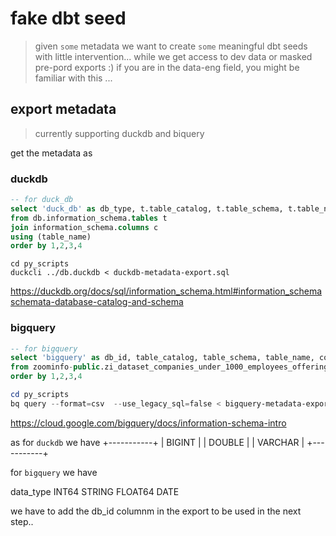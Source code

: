 # fake dbt seed

> given `some` metadata we want to create `some` meaningful dbt seeds with little intervention...
> while we get access to dev data or masked pre-pord exports :) 
> if you are in the data-eng field, you might be familiar with this ...


## export metadata

> currently supporting duckdb and biquery

get the metadata as

### duckdb

```sql
-- for duck_db
select 'duck_db' as db_type, t.table_catalog, t.table_schema, t.table_name, column_name, data_type 
from db.information_schema.tables t 
join information_schema.columns c
using (table_name)
order by 1,2,3,4
```

```shell
cd py_scripts
duckcli ../db.duckdb < duckdb-metadata-export.sql 
```

https://duckdb.org/docs/sql/information_schema.html#information_schemaschemata-database-catalog-and-schema

### bigquery

```sql
-- for bigquery
select 'bigquery' as db_id, table_catalog, table_schema, table_name, column_name, data_type 
from zoominfo-public.zi_dataset_companies_under_1000_employees_offering_tuition.INFORMATION_SCHEMA.COLUMNS 
order by 1,2,3,4

```

```ps1
cd py_scripts
bq query --format=csv  --use_legacy_sql=false < bigquery-metadata-export.sql > bigquery-metadata-export.csv
```
https://cloud.google.com/bigquery/docs/information-schema-intro

as 
for `duckdb` we have
+-----------+
| BIGINT    |
| DOUBLE    |
| VARCHAR   |
+-----------+

for `bigquery` we have

data_type
INT64
STRING
FLOAT64
DATE

we have to add the db_id columnm in the export to be used in the next step.. 





